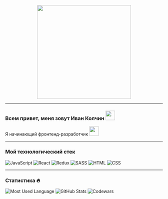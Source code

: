 <div id="header" align="center">
  <img src="https://media.giphy.com/media/dMLmQfCO7lCA2gX3tw/giphy.gif" width="300"/>
</div>


---


### Всем привет, меня зовут Иван Колчин <img src="https://media.giphy.com/media/pXI2yQgM4t5QcWlJ0a/giphy.gif" width="30">
Я начинающий фронтенд-разработчик <img src="https://media.giphy.com/media/WUlplcMpOCEmTGBtBW/giphy.gif" width="30">

---

### Мой технологический стек
![JavaScript](https://img.shields.io/badge/JavaScript-F7DF1E?style=for-the-badge&logo=javascript&logoColor=black)
![React](https://img.shields.io/badge/react-%2320232a.svg?style=for-the-badge&logo=react&logoColor=%2361DAFB)
![Redux](https://img.shields.io/badge/redux-%23593d88.svg?style=for-the-badge&logo=redux&logoColor=white)
![SASS](https://img.shields.io/badge/SASS-hotpink.svg?style=for-the-badge&logo=SASS&logoColor=white)
![HTML](https://img.shields.io/badge/HTML-239120?style=for-the-badge&logo=html5&logoColor=white)
![CSS](https://img.shields.io/badge/CSS-239120?&style=for-the-badge&logo=css3&logoColor=white)



---

### Статистика :fire:
![Most Used Language](https://github-readme-stats.vercel.app/api/top-langs/?username=IIKolchin)
![GitHub Stats](https://github-readme-stats.vercel.app/api?username=IIKolchin)
![Codewars](https://github.r2v.ch/codewars?user=IIKolchin)
